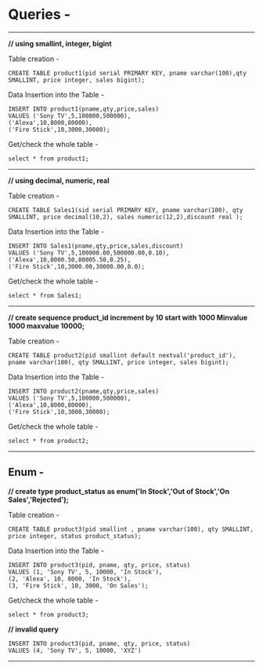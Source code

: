 # Queries -
---

__// using smallint, integer, bigint__

Table creation - 

    CREATE TABLE product1(pid serial PRIMARY KEY, pname varchar(100),qty SMALLINT, price integer, sales bigint);

Data Insertion into the Table -

    INSERT INTO product1(pname,qty,price,sales) 
    VALUES ('Sony TV',5,100000,500000),
    ('Alexa',10,8000,80000),
    ('Fire Stick',10,3000,30000);

Get/check the whole table -

    select * from product1;

---

__// using decimal, numeric, real__

Table creation - 

    CREATE TABLE Sales1(sid serial PRIMARY KEY, pname varchar(100), qty SMALLINT, price decimal(10,2), sales numeric(12,2),discount real );

Data Insertion into the Table -

    INSERT INTO Sales1(pname,qty,price,sales,discount) 
    VALUES ('Sony TV',5,100000.00,500000.00,0.10),
    ('Alexa',10,8000.50,80005.50,0.25),
    ('Fire Stick',10,3000.00,30000.00,0.0);

Get/check the whole table -
    
    select * from Sales1;
---

__// create sequence product_id increment by 10 start with 1000 Minvalue 1000 maxvalue 10000;__

Table creation - 

    CREATE TABLE product2(pid smallint default nextval('product_id'), pname varchar(100), qty SMALLINT, price integer, sales bigint);

Data Insertion into the Table -

    INSERT INTO product2(pname,qty,price,sales) 
    VALUES ('Sony TV',5,100000,500000),
    ('Alexa',10,8000,80000),
    ('Fire Stick',10,3000,30000);

Get/check the whole table -
    
    select * from product2;
---

## Enum - 
__// create type product_status as enum('In Stock','Out of Stock','On Sales','Rejected');__

Table creation - 

    CREATE TABLE product3(pid smallint , pname varchar(100), qty SMALLINT, price integer, status product_status);

Data Insertion into the Table -

    INSERT INTO product3(pid, pname, qty, price, status) 
    VALUES (1, 'Sony TV', 5, 10000, 'In Stock'), 
    (2, 'Alexa', 10, 8000, 'In Stock'), 
    (3, 'Fire Stick', 10, 3000, 'On Sales');

Get/check the whole table -
    
    select * from product3;

__// invalid query__

    INSERT INTO product3(pid, pname, qty, price, status) 
    VALUES (4, 'Sony TV', 5, 10000, 'XYZ') 
---



